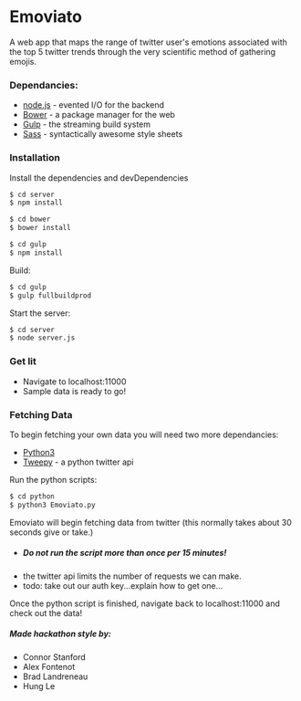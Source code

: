 # Emoviato
A web app that maps the range of twitter user's emotions associated with the top 5 twitter trends through the very scientific method of gathering emojis.


### Dependancies:
 * [node.js] - evented I/O for the backend
 * [Bower] - a package manager for the web
 * [Gulp] - the streaming build system
 * [Sass] - syntactically awesome style sheets

### Installation
Install the dependencies and devDependencies
```sh
$ cd server
$ npm install
```
```sh
$ cd bower
$ bower install
```
```sh
$ cd gulp
$ npm install
```

Build:
```sh
$ cd gulp
$ gulp fullbuildprod
```

Start the server:
```sh
$ cd server
$ node server.js
```

### Get lit
- Navigate to localhost:11000
- Sample data is ready to go!

### Fetching Data

To begin fetching your own data you will need two more dependancies:
 * [Python3]
 * [Tweepy] - a python twitter api

Run the python scripts:
```sh
$ cd python
$ python3 Emoviato.py
```
Emoviato will begin fetching data from twitter (this normally takes about 30 seconds give or take.)
- ##### Do not run the script more than once per 15 minutes!
- the twitter api limits the number of requests we can make.
- todo: take out our auth key...explain how to get one...

Once the python script is finished, navigate back to localhost:11000 and check out the data!

##### Made hackathon style by:
- Connor Stanford
- Alex Fontenot
- Brad Landreneau
- Hung Le



[Bower]: <https://bower.io/>
[node.js]: <http://nodejs.org>
[Gulp]: <http://gulpjs.com>
[Sass]: <http://sass-lang.com/>
[Python3]: <https://www.python.org/download/releases/3.0/>
[Tweepy]: <https://github.com/tweepy/tweepy>


